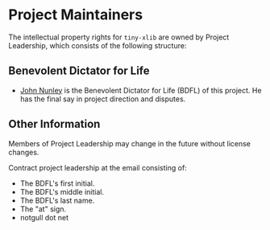 # Project Maintainers

The intellectual property rights for `tiny-xlib` are owned by Project Leadership, which consists of the following structure:

## Benevolent Dictator for Life

- [John Nunley](https://github.com/notgull) is the Benevolent Dictator for Life (BDFL) of this project. He has the final say in project direction and disputes.

## Other Information

Members of Project Leadership may change in the future without license changes.

Contract project leadership at the email consisting of:

- The BDFL's first initial.
- The BDFL's middle initial.
- The BDFL's last name.
- The "at" sign.
- notgull dot net
